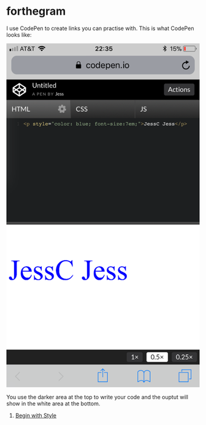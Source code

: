 # forthegram

I use CodePen to create links you can practise with. This is what CodePen looks like:

![CodePen Screenshot](/img/codepen_screenshot.PNG)

You use the darker area at the top to write your code and the ouptut will show in the white area at the bottom. 

1. [Begin with Style](https://codepen.io/jesscjess/pen/JLKZma)
